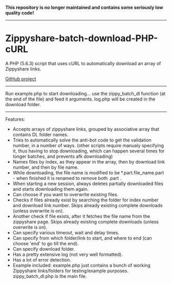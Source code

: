 **This repository is no longer maintained and contains some seriously low quality code!**
______________________________________________________

# Zippyshare-batch-download-PHP-cURL
A PHP (5.6.3) script that uses cURL to automatically download an array of Zippyshare links.

[GitHub project](https://github.com/Quirinus/Zippyshare-batch-download-PHP-cURL)
_____________________________________________________________________

Run example.php to start downloading... use the zippy_batch_dl function (at the end of the file) and feed it arguments. log.php will be created in the download folder.

_____________________________________________________________________
Features:
- Accepts arrays of zippyshare links, grouped by associative array that contains DL folder names.
- Tries to automatically solve the anti-bot code to get the validation number, in a number of ways. (other scripts require manualy specifying it, thus having to stop downloading, which can happen several times for longer batches, and prevents afk downloading)
- Names files by index, as they appear in the array, then by download link number, and then by file name.
- While downloading, the file name is modified to be *.part.file_name.part - when finished it is renamed to remove both .part .
- When starting a new session, always deletes partially downloaded files and starts downloading them again.
- Can choose if you want to overwrite existing files.
- Checks if files already exist by searching the folder for index number and download link number. Skips already existing complete downloads (unless overwrite is on).
- Another check if file exists, after it fetches the file name from the zippyshare page. Skips already existing complete downloads (unless overwrite is on).
- Can specify various timeout, wait and delay times.
- Can specify from which folder/link to start, and where to end (can choose 'end' to go till the end).
- Can specify download folder.
- Has a pretty extensive log (not very well formatted).
- Has a lot of error detection.
- Example included: example.php just contains a bunch of working Zippyshare links/folders for testing/example purposes. zippy_batch_dl.php is the main file. 
